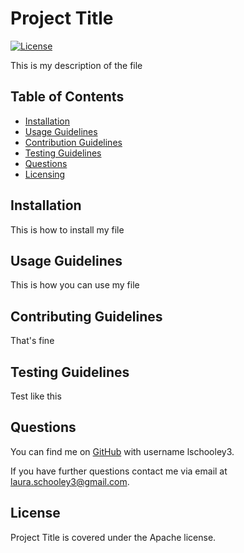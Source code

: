 # Project Title 

[![License](https://img.shields.io/badge/License-Apache_2.0-blue.svg)](https://opensource.org/licenses/Apache-2.0)

This is my description of the file 

## Table of Contents

* [Installation](#installation)
* [Usage Guidelines](#usage-guidelines)
* [Contribution Guidelines](#contributing-guidelines)
* [Testing Guidelines](#testing-guidelines)
* [Questions](#questions)
* [Licensing](#license)  

## Installation

This is how to install my file


## Usage Guidelines

This is how you can use my file

## Contributing Guidelines

That's fine


## Testing Guidelines

Test like this

## Questions

You can find me on [GitHub](https://github.com/lschooley3/) with username lschooley3.

If you have further questions contact me via email at laura.schooley3@gmail.com.

## License

Project Title is covered under the Apache license.

